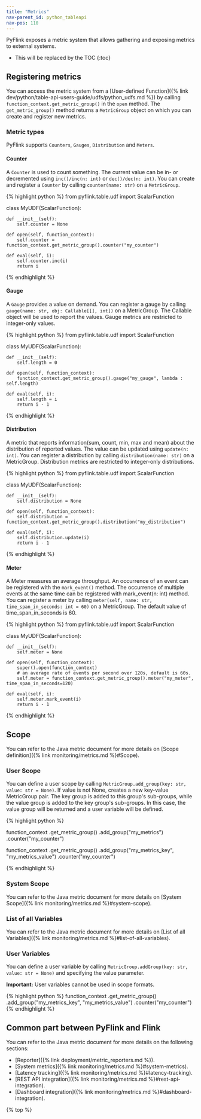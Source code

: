 ```yaml
---
title: "Metrics"
nav-parent_id: python_tableapi
nav-pos: 110
---
```

<!--
Licensed to the Apache Software Foundation (ASF) under one
or more contributor license agreements.  See the NOTICE file
distributed with this work for additional information
regarding copyright ownership.  The ASF licenses this file
to you under the Apache License, Version 2.0 (the
"License"); you may not use this file except in compliance
with the License.  You may obtain a copy of the License at

  http://www.apache.org/licenses/LICENSE-2.0

Unless required by applicable law or agreed to in writing,
software distributed under the License is distributed on an
"AS IS" BASIS, WITHOUT WARRANTIES OR CONDITIONS OF ANY
KIND, either express or implied.  See the License for the
specific language governing permissions and limitations
under the License.
-->

PyFlink exposes a metric system that allows gathering and exposing metrics to external systems. 

* This will be replaced by the TOC
{:toc}

## Registering metrics

You can access the metric system from a [User-defined Function]({% link dev/python/table-api-users-guide/udfs/python_udfs.md %}) by calling `function_context.get_metric_group()` in the `open` method.
The `get_metric_group()` method returns a `MetricGroup` object on which you can create and register new metrics.

### Metric types

PyFlink supports `Counters`, `Gauges`, `Distribution` and `Meters`.

#### Counter

A `Counter` is used to count something. The current value can be in- or decremented using `inc()/inc(n: int)` or `dec()/dec(n: int)`.
You can create and register a `Counter` by calling `counter(name: str)` on a `MetricGroup`.

<div class="codetabs" markdown="1">
<div data-lang="python" markdown="1">
{% highlight python %}
from pyflink.table.udf import ScalarFunction

class MyUDF(ScalarFunction):

    def __init__(self):
        self.counter = None

    def open(self, function_context):
        self.counter = function_context.get_metric_group().counter("my_counter")

    def eval(self, i):
        self.counter.inc(i)
        return i

{% endhighlight %}
</div>

</div>

#### Gauge

A `Gauge` provides a value on demand. You can register a gauge by calling `gauge(name: str, obj: Callable[[], int])` on a MetricGroup. The Callable object will be used to report the values. Gauge metrics are restricted to integer-only values.

<div class="codetabs" markdown="1">
<div data-lang="python" markdown="1">
{% highlight python %}
from pyflink.table.udf import ScalarFunction

class MyUDF(ScalarFunction):

    def __init__(self):
        self.length = 0

    def open(self, function_context):
        function_context.get_metric_group().gauge("my_gauge", lambda : self.length)

    def eval(self, i):
        self.length = i
        return i - 1
{% endhighlight %}
</div>

</div>

#### Distribution

A metric that reports information(sum, count, min, max and mean) about the distribution of reported values. The value can be updated using `update(n: int)`. You can register a distribution by calling `distribution(name: str)` on a MetricGroup. Distribution metrics are restricted to integer-only distributions.

<div class="codetabs" markdown="1">
<div data-lang="python" markdown="1">
{% highlight python %}
from pyflink.table.udf import ScalarFunction

class MyUDF(ScalarFunction):

    def __init__(self):
        self.distribution = None

    def open(self, function_context):
        self.distribution = function_context.get_metric_group().distribution("my_distribution")

    def eval(self, i):
        self.distribution.update(i)
        return i - 1
{% endhighlight %}
</div>

</div>

#### Meter

A Meter measures an average throughput. An occurrence of an event can be registered with the `mark_event()` method. The occurrence of multiple events at the same time can be registered with mark_event(n: int) method. You can register a meter by calling `meter(self, name: str, time_span_in_seconds: int = 60)` on a MetricGroup. The default value of time_span_in_seconds is 60.

<div class="codetabs" markdown="1">
<div data-lang="python" markdown="1">
{% highlight python %}
from pyflink.table.udf import ScalarFunction

class MyUDF(ScalarFunction):

    def __init__(self):
        self.meter = None

    def open(self, function_context):
        super().open(function_context)
        # an average rate of events per second over 120s, default is 60s.
        self.meter = function_context.get_metric_group().meter("my_meter", time_span_in_seconds=120)

    def eval(self, i):
        self.meter.mark_event(i)
        return i - 1
{% endhighlight %}
</div>

</div>

## Scope

You can refer to the Java metric document for more details on [Scope definition]({% link monitoring/metrics.md %}#Scope).

### User Scope

You can define a user scope by calling `MetricGroup.add_group(key: str, value: str = None)`. If value is not None, creates a new key-value MetricGroup pair. The key group is added to this group's sub-groups, while the value group is added to the key group's sub-groups. In this case, the value group will be returned and a user variable will be defined.

<div class="codetabs" markdown="1">
<div data-lang="python" markdown="1">
{% highlight python %}

function_context
    .get_metric_group()
    .add_group("my_metrics")
    .counter("my_counter")

function_context
    .get_metric_group()
    .add_group("my_metrics_key", "my_metrics_value")
    .counter("my_counter")

{% endhighlight %}
</div>

</div>

### System Scope

You can refer to the Java metric document for more details on [System Scope]({% link monitoring/metrics.md %}#system-scope).

### List of all Variables

You can refer to the Java metric document for more details on [List of all Variables]({% link monitoring/metrics.md %}#list-of-all-variables).

### User Variables

You can define a user variable by calling `MetricGroup.addGroup(key: str, value: str = None)` and specifying the value parameter.

**Important:** User variables cannot be used in scope formats.

<div class="codetabs" markdown="1">
<div data-lang="python" markdown="1">
{% highlight python %}
function_context
    .get_metric_group()
    .add_group("my_metrics_key", "my_metrics_value")
    .counter("my_counter")
{% endhighlight %}
</div>

</div>

## Common part between PyFlink and Flink

You can refer to the Java metric document for more details on the following sections:

- [Reporter]({% link deployment/metric_reporters.md %}).
- [System metrics]({% link monitoring/metrics.md %}#system-metrics).
- [Latency tracking]({% link monitoring/metrics.md %}#latency-tracking).
- [REST API integration]({% link monitoring/metrics.md %}#rest-api-integration).
- [Dashboard integration]({% link monitoring/metrics.md %}#dashboard-integration).


{% top %}
